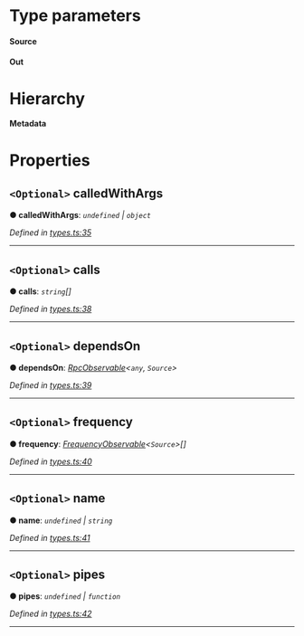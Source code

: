 

# Type parameters
#### Source 
#### Out 
# Hierarchy

**Metadata**

# Properties

<a id="calledwithargs"></a>

## `<Optional>` calledWithArgs

**● calledWithArgs**: *`undefined` | `object`*

*Defined in [types.ts:35](https://github.com/paritytech/js-libs/blob/3946ccd/packages/light.js/src/types.ts#L35)*

___
<a id="calls"></a>

## `<Optional>` calls

**● calls**: *`string`[]*

*Defined in [types.ts:38](https://github.com/paritytech/js-libs/blob/3946ccd/packages/light.js/src/types.ts#L38)*

___
<a id="dependson"></a>

## `<Optional>` dependsOn

**● dependsOn**: *[RpcObservable](_types_.rpcobservable.md)<`any`, `Source`>*

*Defined in [types.ts:39](https://github.com/paritytech/js-libs/blob/3946ccd/packages/light.js/src/types.ts#L39)*

___
<a id="frequency"></a>

## `<Optional>` frequency

**● frequency**: *[FrequencyObservable](_types_.frequencyobservable.md)<`Source`>[]*

*Defined in [types.ts:40](https://github.com/paritytech/js-libs/blob/3946ccd/packages/light.js/src/types.ts#L40)*

___
<a id="name"></a>

## `<Optional>` name

**● name**: *`undefined` | `string`*

*Defined in [types.ts:41](https://github.com/paritytech/js-libs/blob/3946ccd/packages/light.js/src/types.ts#L41)*

___
<a id="pipes"></a>

## `<Optional>` pipes

**● pipes**: *`undefined` | `function`*

*Defined in [types.ts:42](https://github.com/paritytech/js-libs/blob/3946ccd/packages/light.js/src/types.ts#L42)*

___

